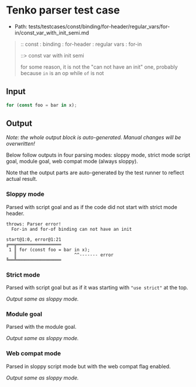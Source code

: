 # Tenko parser test case

- Path: tests/testcases/const/binding/for-header/regular_vars/for-in/const_var_with_init_semi.md

> :: const : binding : for-header : regular vars : for-in
>
> ::> const var with init semi
>
> for some reason, it is not the "can not have an init" one, probably because `in` is an op while `of` is not

## Input

`````js
for (const foo = bar in x);
`````

## Output

_Note: the whole output block is auto-generated. Manual changes will be overwritten!_

Below follow outputs in four parsing modes: sloppy mode, strict mode script goal, module goal, web compat mode (always sloppy).

Note that the output parts are auto-generated by the test runner to reflect actual result.

### Sloppy mode

Parsed with script goal and as if the code did not start with strict mode header.

`````
throws: Parser error!
  For-in and for-of binding can not have an init

start@1:0, error@1:21
╔══╦═════════════════
 1 ║ for (const foo = bar in x);
   ║                      ^^------- error
╚══╩═════════════════

`````

### Strict mode

Parsed with script goal but as if it was starting with `"use strict"` at the top.

_Output same as sloppy mode._

### Module goal

Parsed with the module goal.

_Output same as sloppy mode._

### Web compat mode

Parsed in sloppy script mode but with the web compat flag enabled.

_Output same as sloppy mode._
